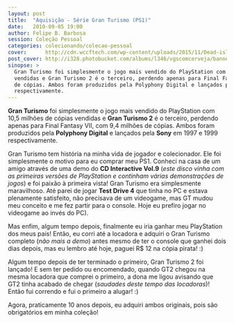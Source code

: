 ```yaml
---
layout: post
title:  "Aquisição - Série Gran Turismo (PS1)"
date:   2010-09-05 19:00
author: Felipe B. Barbosa
session: Coleção Pessoal
categories: colecionando/colecao-pessoal
cover:      http://cdn.wccftech.com/wp-content/uploads/2015/11/Dead-island-cover.png
post_cover: http://i328.photobucket.com/albums/l346/vgscomcerveja/banner3_1_zpsplzx2idj.jpg
sinopse: >
  Gran Turismo foi simplesmente o jogo mais vendido do PlayStation com 10,5 milhões de cópias
  vendidas e Gran Turismo 2 é o terceiro, perdendo apenas para Final Fantasy VII, com 9,4 milhões
  de cópias. Ambos foram produzidos pela Polyphony Digital e lançados pela Sony em 1997 e 1999
  respectivamente.
---
```

**Gran Turismo** foi simplesmente o jogo mais vendido do PlayStation com 10,5 milhões de cópias
vendidas e **Gran Turismo 2** é o terceiro, perdendo apenas para Final Fantasy VII, com 9,4 milhões
de cópias. Ambos foram produzidos pela **Polyphony Digital** e lançados pela **Sony** em 1997 e 1999
respectivamente.

Gran Turismo tem história na minha vida de jogador e colecionador. Ele foi simplesmente o motivo
para eu comprar meu PS1. Conheci na casa de um amigo através de uma demo do **CD Interactive Vol.9**
(*este disco vinha com as primeiras versões de PlayStation e continham várias demonstrações de jogos*)
e foi paixão à primeira vista! Gran Turismo era simplesmente maravilhoso. Até parei de jogar
**Test Drive 4** que tinha no PC e estava plenamente satisfeito, não precisava de um videogame,
mas GT mudou meu conceito e me fez partir para o console. Hoje eu prefiro jogar no videogame
ao invés do PC).

Mas enfim, algum tempo depois, finalmente eu iria ganhar meu PlayStation dos meus pais! Então, eu
corri até a locadora e adquiri o Gran Turismo completo (*não mais a demo*) antes mesmo de ter o
console que ganhei dois dias depois, mas eu lembro até hoje, paguei R$ 12 na cópia pirata! :)

Algum tempo depois de ter terminado o primeiro, Gran Turismo 2 foi lançado! E sem ter pedido ou
encomendado, quando GT2 chegou na mesma locadora que comprei o primeiro, a dona me ligou avisando
que GT2 tinha acabado de chegar (*saudades deste tempo das locadoras*)! Então fui correndo e fui
o primeiro a alugar! :)

Agora, praticamente 10 anos depois, eu adquiri ambos originais, pois são obrigatórios em minha
coleção!
